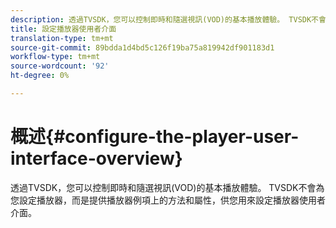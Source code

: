 ```yaml
---
description: 透過TVSDK，您可以控制即時和隨選視訊(VOD)的基本播放體驗。 TVSDK不會為您設定播放器，而是提供播放器例項上的方法和屬性，供您用來設定播放器使用者介面。
title: 設定播放器使用者介面
translation-type: tm+mt
source-git-commit: 89bdda1d4bd5c126f19ba75a819942df901183d1
workflow-type: tm+mt
source-wordcount: '92'
ht-degree: 0%

---
```



# 概述{#configure-the-player-user-interface-overview}

透過TVSDK，您可以控制即時和隨選視訊(VOD)的基本播放體驗。 TVSDK不會為您設定播放器，而是提供播放器例項上的方法和屬性，供您用來設定播放器使用者介面。